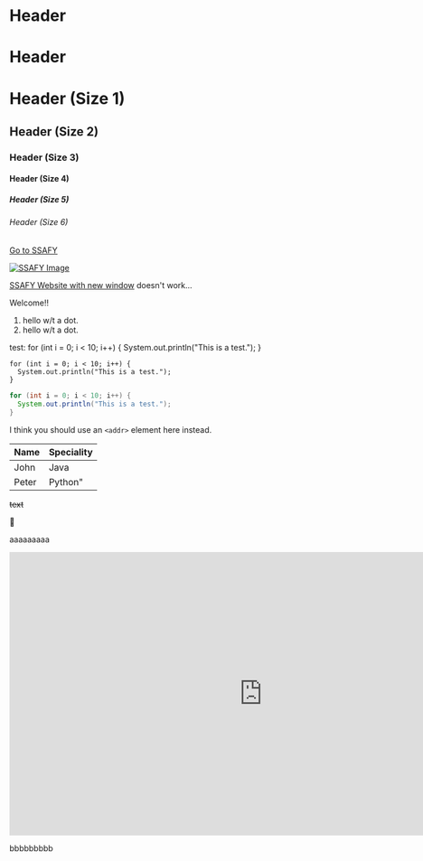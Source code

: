 <h1> Header
<H1> Header

# Header (Size 1)
## Header (Size 2)
### Header (Size 3)
#### Header (Size 4)
##### Header (Size 5)
###### Header (Size 6)

[Go to SSAFY](www.ssafy.com)


[![SSAFY Image](https://edu.ssafy.com/asset/images/logo.png)](https://www.ssafy.com)


<a href="http://www.ssafy.com" target="_blank">SSAFY Website with new window</a>
doesn't work...

Welcome!!


1. hello w/t a dot.
2. hello w/t a dot.

test:
    for (int i = 0; i < 10; i++) {
      System.out.println("This is a test.");
    }
    

```
for (int i = 0; i < 10; i++) {
  System.out.println("This is a test.");
}
```

```Java
for (int i = 0; i < 10; i++) {
  System.out.println("This is a test.");
}
```


I think you should use an
`<addr>` element here instead.

Name | Speciality
-------- | -------------
John | Java
Peter | Python"

~~text~~

:camel:

<a href="https://www.youtube.com/watch?v=IcWBn4oW9QQ"></a>


aaaaaaaaa

<iframe width="893" height="502" src="https://www.youtube.com/embed/IcWBn4oW9QQ" frameborder="0" allow="accelerometer; autoplay; encrypted-media; gyroscope; picture-in-picture" allowfullscreen></iframe>


bbbbbbbbb
